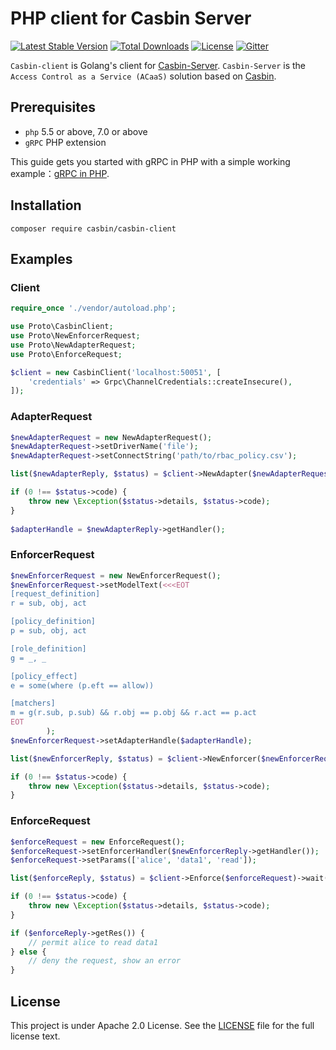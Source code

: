 PHP client for Casbin Server
====

[![Latest Stable Version](https://poser.pugx.org/casbin/casbin-client/v/stable)](https://packagist.org/packages/casbin/casbin-client)
[![Total Downloads](https://poser.pugx.org/casbin/casbin-client/downloads)](https://packagist.org/packages/casbin/casbin-client)
[![License](https://poser.pugx.org/casbin/casbin-client/license)](https://packagist.org/packages/casbin/casbin-client)
[![Gitter](https://badges.gitter.im/Join%20Chat.svg)](https://gitter.im/casbin/lobby)

``Casbin-client`` is Golang's client for [Casbin-Server](https://github.com/casbin/casbin-server). ``Casbin-Server`` is the ``Access Control as a Service (ACaaS)`` solution based on [Casbin](https://github.com/casbin/casbin).

## Prerequisites

* `php` 5.5 or above, 7.0 or above
* `gRPC` PHP extension

This guide gets you started with gRPC in PHP with a simple working example：[gRPC in PHP](https://grpc.io/docs/quickstart/php.html).

## Installation

```
composer require casbin/casbin-client
```

## Examples

### Client

```php
require_once './vendor/autoload.php';

use Proto\CasbinClient;
use Proto\NewEnforcerRequest;
use Proto\NewAdapterRequest;
use Proto\EnforceRequest;

$client = new CasbinClient('localhost:50051', [
    'credentials' => Grpc\ChannelCredentials::createInsecure(),
]);
```

### AdapterRequest

```php
$newAdapterRequest = new NewAdapterRequest();
$newAdapterRequest->setDriverName('file');
$newAdapterRequest->setConnectString('path/to/rbac_policy.csv');

list($newAdapterReply, $status) = $client->NewAdapter($newAdapterRequest)->wait();

if (0 !== $status->code) {
    throw new \Exception($status->details, $status->code);
}
	
$adapterHandle = $newAdapterReply->getHandler();
```

### EnforcerRequest

```php
$newEnforcerRequest = new NewEnforcerRequest();
$newEnforcerRequest->setModelText(<<<EOT
[request_definition]
r = sub, obj, act

[policy_definition]
p = sub, obj, act

[role_definition]
g = _, _

[policy_effect]
e = some(where (p.eft == allow))

[matchers]
m = g(r.sub, p.sub) && r.obj == p.obj && r.act == p.act
EOT
        );
$newEnforcerRequest->setAdapterHandle($adapterHandle);

list($newEnforcerReply, $status) = $client->NewEnforcer($newEnforcerRequest)->wait();

if (0 !== $status->code) {
    throw new \Exception($status->details, $status->code);
}
```

### EnforceRequest

```php
$enforceRequest = new EnforceRequest();
$enforceRequest->setEnforcerHandler($newEnforcerReply->getHandler());
$enforceRequest->setParams(['alice', 'data1', 'read']);

list($enforceReply, $status) = $client->Enforce($enforceRequest)->wait();

if (0 !== $status->code) {
    throw new \Exception($status->details, $status->code);
}

if ($enforceReply->getRes()) {
    // permit alice to read data1
} else {
    // deny the request, show an error
}

```

## License

This project is under Apache 2.0 License. See the [LICENSE](LICENSE) file for the full license text.
